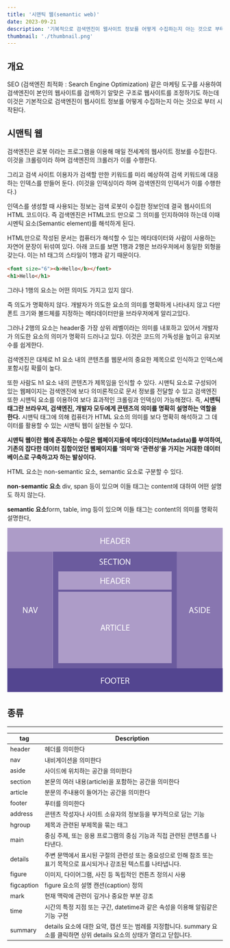 ```yaml
---
title: '시맨틱 웹(semantic web)'
date: 2023-09-21
description: '기복적으로 검색엔진이 웹사이트 정보를 어떻게 수집하는지 아는 것으로 부터 시작된다.'
thumbnail: './thumbnail.png'
---
```


## 개요

SEO (검색엔진 최적화 : Search Engine Optimization) 같은 마케팅 도구를 사용하여 검색엔진이 본인의 웹사이트를 검색하기 알맞은 구조로 웹사이트를 조정하기도 하는데 이것은 기본적으로 검색엔진이 웹사이트 정보를 어떻게 수집하는지 아는 것으로 부터 시작된다.

## 시맨틱 웹

검색엔진은 로봇 이라는 프로그램을 이용해 매일 전세계의 웹사이트 정보를 수집한다. 이것을 크롤링이라 하며 검색엔진의 크롤러가 이를 수행한다.

그리고 검색 사이트 이용자가 검색할 만한 키워드를 미리 예상하여 검색 키워드에 대응하는 인덱스를 만들어 둔다. (이것을 인덱싱이라 하며 검색엔진의 인덱서가 이를 수행한다.)

인덱스를 생성할 때 사용되는 정보는 검색 로봇이 수집한 정보인데 결국 웹사이트의 HTML 코드이다. 즉 검색엔진은 HTML코드 만으로 그 의미를 인지하여야 하는데 이때 시멘틱 요소(Semantic element)를 해석하게 된다.

HTML만으로 작성된 문서는 컴퓨터가 해석할 수 있는 메타데이터와 사람이 사용하는 자연어 문장이 뒤섞여 있다. 아래 코드를 보면 1행과 2행은 브라우저에서 동일한 외형을 갖는다. 이는 h1 태그의 스타일이 1행과 같기 때문이다.

```html
<font size="6"><b>Hello</b></font>
<h1>Hello</h1>
```

그러나 1행의 요소는 어떤 의미도 가지고 있지 않다.

즉 의도가 명확하지 않다. 개발자가 의도한 요소의 의미를 명확하게 나타내지 않고 다만 폰트 크기와 볼드체를 지정하는 메타데이터만을 브라우저에게 알리고있다.

그러나 2행의 요소는 header중 가장 상위 레벨이라는 의미를 내포하고 있어서 개발자가 의도한 요소의 의미가 명확히 드러나고 있다. 이것은 코드의 가독성을 높이고 유지보수를 쉽게한다.

검색엔진은 대체로 h1 요소 내의 콘텐츠를 웹문서의 중요한 제목으로 인식하고 인덱스에 포함시킬 확률이 높다.

또한 사람도 h1 요소 내의 콘텐츠가 제목임을 인식할 수 있다. 시맨틱 요소로 구성되어 있는 웹페이지는 검색엔진에 보다 의미론적으로 문서 정보를 전달할 수 있고 검색엔진 또한 시맨틱 요소를 이용하여 보다 효과적인 크롤링과 인덱싱이 가능해졌다. 즉, **시맨틱 태그란 브라우저, 검색엔진, 개발자 모두에게 콘텐츠의 의미를 명확히 설명하는 역할을 한다.** 시맨틱 태그에 의해 컴퓨터가 HTML 요소의 의미를 보다 명확히 해석하고 그 데이터를 활용할 수 있는 시맨틱 웹이 실현될 수 있다.

**시맨틱 웹이란 웹에 존재하는 수많은 웹페이지들에 메타데이터(Metadata)를 부여하여, 기존의 잡다한 데이터 집합이었던 웹페이지를 ‘의미’와 ‘관련성’을 가지는 거대한 데이터베이스로 구축하고자 하는 발상이다.**

HTML 요소는 non-semantic 요소, semantic 요소로 구분할 수 있다.

**non-semantic 요소** div, span 등이 있으며 이들 태그는 content에 대하여 어떤 설명도 하지 않는다.

**semantic 요소**form, table, img 등이 있으며 이들 태그는 content의 의미를 명확히 설명한다,

![다운로드.png](./semantic.png)

## 종류

---

| tag        | Description                                                                                                                |
| ---------- | -------------------------------------------------------------------------------------------------------------------------- |
| header     | 헤더를 의미한다                                                                                                            |
| nav        | 내비게이션을 의미한다                                                                                                      |
| aside      | 사이드에 위치하는 공간을 의미한다                                                                                          |
| section    | 본문의 여러 내용(article)을 포함하는 공간을 의미한다                                                                       |
| article    | 분문의 주내용이 들어가는 공간을 의미한다                                                                                   |
| footer     | 푸터를 의미한다                                                                                                            |
| address    | 콘텐츠 작성자나 사이트 소유자의 정보등을 부가적으로 담는 기능                                                              |
| hgroup     | 제목과 관련된 부제목을 묶는 태그                                                                                           |
| main       | 중심 주제, 또는 응용 프로그램의 중심 기능과 직접 관련된 콘텐츠를 나타낸다.                                                 |
| details    | 주변 문맥에서 표시된 구절의 관련성 또는 중요성으로 인해 참조 또는 표기 목적으로 표시되거나 강조된 텍스트를 나타냅니다.     |
| figure     | 이미지, 다이어그램, 사진 등 독립적인 컨튼츠 정의시 사용                                                                    |
| figcaption | figure 요소의 설명 캔션(caption) 정의                                                                                      |
| mark       | 현재 맥락에 관련이 깊거나 중요한 부분 강조                                                                                 |
| time       | 시간의 특정 지점 또는 구간, datetime과 같은 속성을 이용해 알림같은 기능 구현                                               |
| summary    | details 요소에 대한 요약, 캡션 또는 범례를 지정합니다. summary 요소를 클릭하면 상위 details 요소의 상태가 열리고 닫힙니다. |
